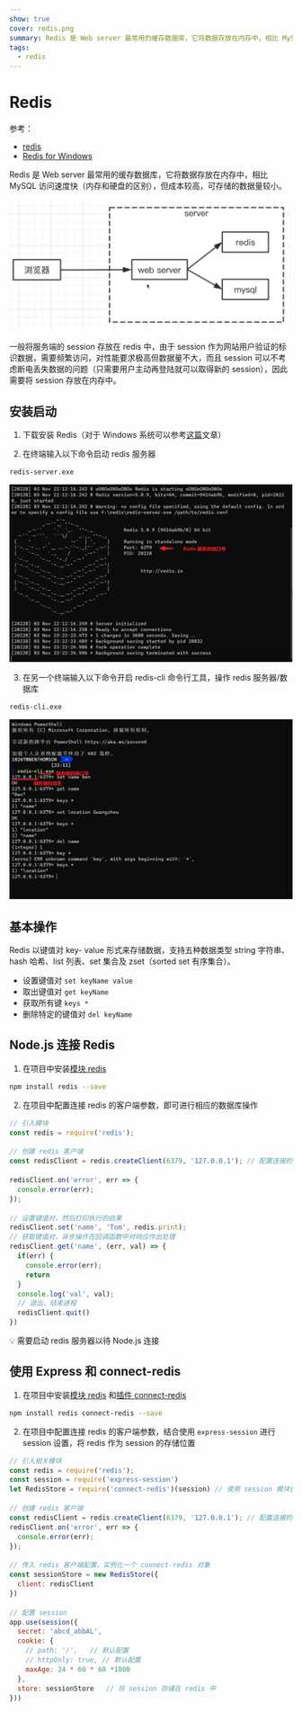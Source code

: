 ```yaml
---
show: true
cover: redis.png
summary: Redis 是 Web server 最常用的缓存数据库，它将数据存放在内存中，相比 MySQL 访问速度快（内存和硬盘的区别），但成本较高，可存储的数据量较小。
tags:
  - redis
---
```


# Redis
参考：
* [redis](https://redis.io/)
* [Redis for Windows](https://github.com/tporadowski/redis)

Redis 是 Web server 最常用的缓存数据库，它将数据存放在内存中，相比 MySQL 访问速度快（内存和硬盘的区别），但成本较高，可存储的数据量较小。

![存储方案](./images/20201103163206342_12959.png)

一般将服务端的 session 存放在 redis 中，由于 session 作为网站用户验证的标识数据，需要频繁访问，对性能要求极高但数据量不大，而且 session 可以不考虑断电丢失数据的问题（只需要用户主动再登陆就可以取得新的 session），因此需要将 session 存放在内存中。

## 安装启动
1. 下载安装 Redis（对于 Windows 系统可以参考[这篇](https://www.runoob.com/redis/redis-install.html)文章）

2. 在终端输入以下命令启动 redis 服务器

```bash
redis-server.exe
```

![redis-serve](./images/20201103235853115_28105.png)

3. 在另一个终端输入以下命令开启 redis-cli 命令行工具，操作 redis 服务器/数据库

```bash
redis-cli.exe
```
![redis-cli](./images/20201104000430259_7177.png)
## 基本操作
Redis 以键值对 key- value 形式来存储数据，支持五种数据类型 string 字符串、hash 哈希、list 列表、set 集合及 zset（sorted set 有序集合）。

* 设置键值对 `set keyName value`
* 取出键值对 `get keyName`
* 获取所有键 `keys *`
* 删除特定的键值对 `del keyName`

## Node.js 连接 Redis
1. 在项目中安装[模块 redis](https://www.npmjs.com/package/redis)

```bash
npm install redis --save
```

2. 在项目中配置连接 redis 的客户端参数，即可进行相应的数据库操作

```js
// 引入模块
const redis = require('redis');

// 创建 redis 客户端
const redisClient = redis.createClient(6379, '127.0.0.1'); // 配置连接的服务器的端口和域名

redisClient.on('error', err => {
  console.error(err);
});

// 设置键值对，然后打印执行的结果
redisClient.set('name', 'Tom', redis.print);
// 获取键值对，异步操作在回调函数中对响应作出处理
redisClient.get('name', (err, val) => {
  if(err) {
    console.error(err);
    return
  }
  console.log('val', val);
  // 退出，结束进程
  redisClient.quit()
})
```

:bulb: 需要启动 redis 服务器以待 Node.js 连接

## 使用 Express 和 connect-redis
1. 在项目中安装[模块 redis](https://www.npmjs.com/package/redis) 和[插件 connect-redis](https://www.npmjs.com/package/connect-redis)

```bash
npm install redis connect-redis --save
```

2. 在项目中配置连接 redis 的客户端参数，结合使用 `express-session` 进行 session 设置，将 redis 作为 session 的存储位置

```js
// 引入相关模块
const redis = require('redis');
const session = require('express-session')
let RedisStore = require('connect-redis')(session) // 使用 session 模块创建 connect-redis 构造函数

// 创建 redis 客户端
const redisClient = redis.createClient(6379, '127.0.0.1'); // 配置连接的服务器的端口和域名
redisClient.on('error', err => {
  console.error(err);
});

// 传入 redis 客户端配置，实例化一个 connect-redis 对象
const sessionStore = new RedisStore({
  client: redisClient
})

// 配置 session
app.use(session({
  secret: 'abcd_abbAL',
  cookie: {
    // path: '/',   // 默认配置
    // httpOnly: true, // 默认配置
    maxAge: 24 * 60 * 60 *1000
  },
  store: sessionStore   // 将 session 存储在 redis 中
}))
```